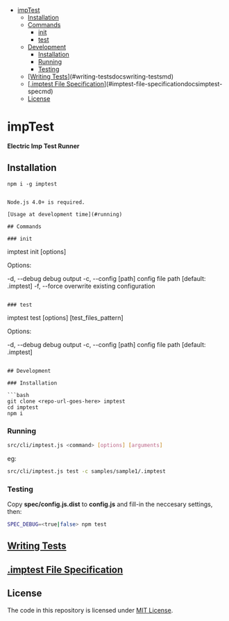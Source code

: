 <!-- START doctoc generated TOC please keep comment here to allow auto update -->
<!-- DON'T EDIT THIS SECTION, INSTEAD RE-RUN doctoc TO UPDATE -->


- [impTest](#imptest)
  - [Installation](#installation)
  - [Commands](#commands)
    - [init](#init)
    - [test](#test)
  - [Development](#development)
    - [Installation](#installation-1)
    - [Running](#running)
    - [Testing](#testing)
  - [[Writing Tests](docs/writing-tests.md)](#writing-testsdocswriting-testsmd)
  - [[.imptest File Specification](docs/imptest-spec.md)](#imptest-file-specificationdocsimptest-specmd)
  - [License](#license)

<!-- END doctoc generated TOC please keep comment here to allow auto update -->

# impTest

**Electric Imp Test Runner**

## Installation

`npm i -g imptest`
```

Node.js 4.0+ is required.

[Usage at development time](#running) 

## Commands

### init

```
imptest init [options]

Options:

  -d, --debug          debug output
  -c, --config [path]  config file path [default: .imptest]
  -f, --force          overwrite existing configuration
```

### test

```
imptest test [options] [test_files_pattern]

Options:

  -d, --debug          debug output
  -c, --config [path]  config file path [default: .imptest]
```

## Development

### Installation

```bash
git clone <repo-url-goes-here> imptest
cd imptest
npm i
```

### Running

```bash
src/cli/imptest.js <command> [options] [arguments]
```

eg:

```bash
src/cli/imptest.js test -c samples/sample1/.imptest
```

### Testing

Copy __spec/config.js.dist__ to __config.js__ and fill-in the neccesary settings, then:

```bash
SPEC_DEBUG=<true|false> npm test
```

## [Writing Tests](docs/writing-tests.md)

## [.imptest File Specification](docs/imptest-spec.md)

## License

The code in this repository is licensed under [MIT License](https://github.com/electricimp/serializer/tree/master/LICENSE).
